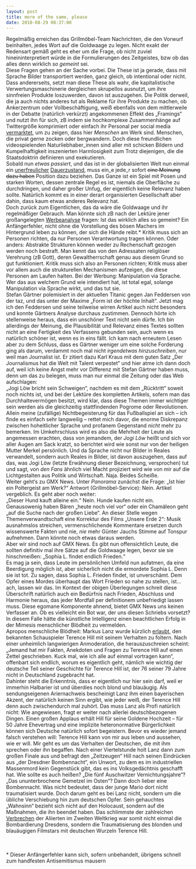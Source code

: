 ```yaml
---
layout: post
title: more of the same, please
date: 2018-08-29 08:37:00
---
```



Regelmäßig erreichen das Grillmöbel-Team Nachrichten, die den Vorwurf beinhalten, jedes Wort auf die Goldwaage zu legen. Nicht exakt der Redensart gemäß geht es eher um die Frage, ob nicht zuviel hineininterpretiert würde in die Formulierungen des Zeitgeistes, bzw ob das alles denn wirklich *so gemeint* sei.<br>
Diese Fragen gehen an der Sache vorbei. Die These ist ja gerade, dass mit Sprache Bilder transportiert werden, ganz gleich, ob intentional oder nicht. Dass andererseits, setzt man diese These als wahr, die kapitalistische Verwertungsmaschinerie dergleichen skrupellos ausnutzt, um ihre sinnfreien Produkte loszuwerden, davon ist auszugehen. Die Politik derweil, die ja auch nichts anderes tut als Reklame für ihre Produkte zu machen, ob Ankerzentrum oder Vollbeschäftigung, weiß ebenfalls von dem mittlerweile in der Debatte (natürlich verkürzt) angekommenen Effekt des „Framings“ und nutzt ihn für sich, zB indem sie hochkomplexe Zusammenhänge auf Twittergröße komprimiert oder einfach ihr Personal per social media [vermarktet](https://www.vice.com/de/article/evmwgz/die-ultimative-analyse-des-instagram-accounts-unserer-neuen-staatsministerin-fur-digitales), um zu zeigen, dass hier *Menschen* am Werk sind. Menschen, die privat gerne zocken oder bergwandern. Doch diese freundlichen videospielenden Naturliebhaber\_innen sind aller mit schicken Bildern und Kumpelhaftigkeit inszenierten Harmlosigkeit zum Trotz diejenigen, die die Staatsdoktrin definieren und exekutieren.<br>
Sobald nun *etwas passiert*, und das ist in der globalisierten Welt nun einmal ein [unerfreulicher](https://www.gmx.net/magazine/unterhaltung/stars/udo-lindenberg-statue-aufgetaucht-33138018#.homepage.single_0_Panorama.Bronze-Lindenberg%20wieder%20da.9) [Dauerzustand](https://www.gmx.net/magazine/unterhaltung/musik/neuigkeiten-krankenhaus-juergen-drews-33139022#.homepage.hero.So%20geht%20es%20Drews%20nach%20der%20OP.4), muss ein\_e jede\_r sofort <del>eine Meinung dazu haben</del> Position dazu beziehen. Das Ganze ist ein Spiel mit Posen und starken Worten, dessen zentrale Regel es ist, niemals die Oberfläche zu durchdringen, und daher großer Unfug, der eigentlich keine Relevanz haben sollte. Natürlich kommt es in einer derart organisierten Gesellschaft aber dahin, dass kaum etwas anderes Relevanz hat.<br>
Doch zurück zum Eigentlichen, das da wäre die Goldwaage und ihr regelmäßiger Gebrauch. Man könnte sich zB nach der Lektüre jener großangelegten [Werbeanalyse](https://grillmoebel.github.io/2018/05/02/sixtysecond-post/) fragen: Ist das wirklich alles so gemeint? Ein Anfängerfehler, nicht ohne die Vorstellung des bösen Machers im Hintergrund leben zu können, der sich die Hände reibt.\* Kritik muss sich an Personen richten, da nur Personen Verantwortung tragen können. Oder anders: Abstrakte Strukturen können weder zu Rechenschaft gezogen werden noch bestraft. Man kennt das von den Adressaten religiöser Verehrung (zB Gott), deren Gewaltherrschaft genau aus diesem Grund so gut funktioniert. Kritik muss sich also an Personen richten; Kritik muss aber vor allem auch die strukturellen Mechanismen aufzeigen, die diese Personen am Laufen halten. Bei der Werbung: Manipulation via Sprache. Wer das aus welchem Grund wie intendiert hat, ist total egal, solange Manipulation via Sprache wirkt, und das tut sie.<br>
Stefan Gärtner polemisiert in der aktuellen Titanic gegen Jan Feddersen von der taz, und das unter der Maxime „Form ist der höchte Inhalt“. Jetzt mag ich den Feddersen und seine teilweise wirren Artikel auch nicht besonders und konnte Gärtners Analyse durchaus zustimmen. Dennoch hörte ich stellenweise heraus, dass ein unschöner Text nicht sein dürfe. Ich bin allerdings der Meinung, die Plausibilität und Relevanz eines Textes sollten nicht an eine Fertigkeit des Verfassens gebunden sein, auch wenn es natürlich schöner ist, wenn es in eins fällt. Ich kam nach erneutem Lesen aber zu dem Schluss, dass es Gärtner weniger um eine solche Forderung ging als darum, verdammt noch mal nicht *irgendetwas hinzuschreiben*, nur weil man Journalist ist. Er zitiert dazu Karl Kraus mit dem guten Satz „Der Journalismus hat die Welt mit Talent verpestet“ und hier atme ich dann doch auf, weil ich keine Angst mehr vor Differenz mit Stefan Gärtner haben muss, denn um das zu belegen, muss man nur einmal die Zeitung oder das Web aufschlagen:<br>
„Jogi Löw bricht sein Schweigen“, nachdem es mit dem „Rücktritt“ soweit noch nichts ist, und bei der Lektüre des kompletten Artikels, sofern man das Durchhaltevermögen besitzt, wird klar, dass diese Themen immer wichtiger sein werden als die gleichzeitig stattfindenden Pogrome oder Revolutionen. Allein meine (zufällige) Nichtbegeisterung für das Fußballspiel an sich – ich finde es einfach sehr langweilig – rettet mich davor, die enorme Diskrepanz zwischen hoheitlicher Sprache und profanem Gegenstand *nicht* mehr zu bemerken. Im Umkehrschluss wird es also die Mehrheit der Leute als angemessen erachten, dass von jemandem, der *Jogi Löw* heißt und sich vor aller Augen am Sack kratzt, so berichtet wird wie sonst nur von der heiligen Mutter Merkel persönlich. Und da Sprache nicht nur Bilder in Reales verwandelt, sondern auch Reales in Bilder, ist davon auszugehen, dass auf das, was Jogi Löw (letzte Erwähnung dieser Bezeichnung, versprochen) tut und sagt, von *den Fans* ähnlich viel Macht projiziert wird wie von mir auf die Lichtgestalten aus Politik und Wirtschaft. Naja. Beides Scheiße.<br>
Weiter geht‘s zu GMX News. Unter *Panorama* zunächst die Frage: „Ist hier ein Poltergeist am Werk?“ Antwort (Grillmöbel-Service): Nein. Artikel vergeblich. Es geht aber noch weiter:<br> „Dieser Hund kauft alleine ein.“ Nein. Hunde kaufen nicht ein. Genausowenig haben Bären „heute noch viel vor“ oder ein Chamäleon geht „auf die Suche nach der großen Liebe“. An dieser Stelle wegen Themenverwandtschaft eine Korrektur des Films „Unsere Erde 2“: Musik ausnahmslos streichen, vermenschlichende Kommentare ersetzen durch wissenswerte Fakten und nie, *nie* mehr Günter Jauchs Stimme auf Tonspur aufnehmen. Dann könnte noch etwas daraus werden.<br>
Aber wir sind noch auf GMX News. Es gibt nun offensichtlich Leute, die sollten definitiv mal ihre Sätze auf die Goldwaage legen, bevor sie sie hinschmeißen: „Sophia L. findet endlich Frieden.“<br> Es mag ja sein, dass Leute im persönlichen Umfeld nun aufatmen, da eine Beerdigung möglich ist, aber sicherlich nicht die ermordete Sophia L. Denn sie ist tot. Zu sagen, dass Sophia L. Frieden findet, ist unverschämt. Dem Opfer eines Mordes überhaupt das Wort Frieden so nahe zu stellen, ist… ach, lassen wir das. Im Kontext der obigen Überlegungen schreit diese Überschrift natürlich auch ein Bedürfnis nach Frieden, Abschluss und Harmonie heraus, das jeder Mordfall per definitionem unbefriedigt lassen muss. Diese egomane Komponente ahnend, bietet GMX News uns keinen Verfasser an. Ob es vielleicht ein Bot war, der uns diesen Schriebs vorsetzt? In diesem Falle hätte die künstliche Intelligenz einen beachtlichen Erfolg in der Mimesis menschlicher Blödheit zu vermelden.<br>
Apropos menschliche Blödheit: Markus Lanz wurde kürzlich [erlaubt](https://www.youtube.com/watch?v=_iBbuw_SjYY), den bekannten Schauspieler Terence Hill mit seinem Verhalten zu foltern. Nach einer unheimlich langwierigen Anmoderation, die herauszuschreien scheint: „Jemand hat mir Fakten, Anekdoten und Fragen zu Terence Hill auf einen Zettel geschrieben. Kuck mal, wie ich alle auf einmal vortragen kann“, offenbart sich endlich, worum es eigentlich geht, nämlich wie wichtig der deutsche Teil seiner Geschichte für Terence Hill ist, der 76 seiner 79 Jahre nicht in Deutschland zugebracht hat.<br> Dahinter steht die Erkenntnis, dass er eigentlich nur hier sein darf, weil er immerhin Halbarier ist und überdies noch blond und blauäugig. Als sendungseigenen Ariernachweis bescheinigt Lanz ihm einen bayerischen Akzent, der natürlich keinen Sinn ergibt, wie jeder weiß, der Terence Hill denn auch zwischendurch mal zuhört. Das muss Lanz als Profi natürlich nicht: Wie angewiesen, fragt er weiter nach allerlei deutschbezogenen Dingen. Einen großen Applaus erhält Hill für seine Goldene Hochzeit – für 50 Jahre Ehevertrag und eine implizite heteronormative Bürgerlichkeit können sich Deutsche natürlich sofort begeistern. Bevor es wieder jemand falsch verstehen will: Terence Hill kann von mir aus leben und aussehen, wie er will. Mir geht es um das Verhalten der Deutschen, die mit ihm sprechen oder ihn begaffen. Nach einer Viertelstunde holt Lanz dann zum großen Finale aus und befragt den „Zeitzeugen“ Hill nach seinen Eindrücken aus „der Dresdner Bombennacht“, ein Unwort, zu dem es im industriellen Massenmord kein Gegenstück gibt, das es ins Volksgedächtnis geschafft hat. Wie sollte es auch heißen? „Die fünf Auschwitzer Vernichtungsjahre“? „Das ununterbrochene Gemetzel im Osten“? Dann doch lieber eine Bombennacht. Was nicht bedeutet, dass der junge Mario dort nicht traumatisiert wurde. Doch darum geht es bei Lanz nicht, sondern um die übliche Verschiebung hin zum deutschen Opfer. Sein gehauchtes „Wahnsinn“ bezieht sich nicht auf den Holocaust, sondern auf die Maßnahmen, die ihn beendet haben. Das schlimmste der zahlreichen [Verbrechen](https://de.wikipedia.org/wiki/Befreiung_vom_Nationalsozialismus) der Aliierten im Zweiten Weltkrieg war somit nicht einmal die Bombardierung Dresdens, sondern die Traumatisierung des blonden und blauäugigen Filmstars mit deutschen Wurzeln Terence Hill.<br><br><br>


\* Dieser Anfängerfehler kann sich, sofern unbehandelt, übrigens schnell zum handfesten Antisemitismus mausern

